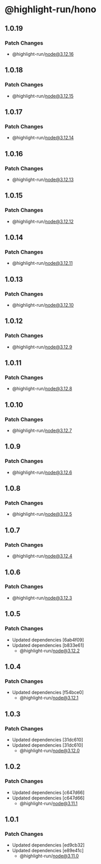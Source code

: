 # @highlight-run/hono

## 1.0.19

### Patch Changes

- @highlight-run/node@3.12.16

## 1.0.18

### Patch Changes

- @highlight-run/node@3.12.15

## 1.0.17

### Patch Changes

- @highlight-run/node@3.12.14

## 1.0.16

### Patch Changes

- @highlight-run/node@3.12.13

## 1.0.15

### Patch Changes

- @highlight-run/node@3.12.12

## 1.0.14

### Patch Changes

- @highlight-run/node@3.12.11

## 1.0.13

### Patch Changes

- @highlight-run/node@3.12.10

## 1.0.12

### Patch Changes

- @highlight-run/node@3.12.9

## 1.0.11

### Patch Changes

- @highlight-run/node@3.12.8

## 1.0.10

### Patch Changes

- @highlight-run/node@3.12.7

## 1.0.9

### Patch Changes

- @highlight-run/node@3.12.6

## 1.0.8

### Patch Changes

- @highlight-run/node@3.12.5

## 1.0.7

### Patch Changes

- @highlight-run/node@3.12.4

## 1.0.6

### Patch Changes

- @highlight-run/node@3.12.3

## 1.0.5

### Patch Changes

- Updated dependencies [6ab4f09]
- Updated dependencies [b833e61]
    - @highlight-run/node@3.12.2

## 1.0.4

### Patch Changes

- Updated dependencies [f54bce0]
    - @highlight-run/node@3.12.1

## 1.0.3

### Patch Changes

- Updated dependencies [31dc610]
- Updated dependencies [31dc610]
    - @highlight-run/node@3.12.0

## 1.0.2

### Patch Changes

- Updated dependencies [c647d66]
- Updated dependencies [c647d66]
    - @highlight-run/node@3.11.1

## 1.0.1

### Patch Changes

- Updated dependencies [ed9cb32]
- Updated dependencies [e89e41c]
    - @highlight-run/node@3.11.0
